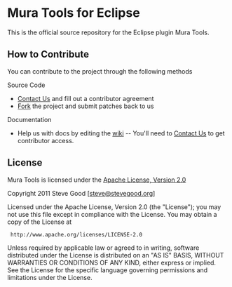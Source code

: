 Mura Tools for Eclipse
======================

This is the official source repository for the Eclipse plugin Mura Tools.

How to Contribute
-----------------

You can contribute to the project through the following methods

Source Code
* [Contact Us](http://muratools.com/contact/) and fill out a contributor agreement
* [Fork](https://github.com/MuraTools/Mura-Tools-for-Eclipse-Core#fork_box) the project and submit patches back to us

Documentation
* Help us with docs by editing the [wiki](http://wiki.slantsoft.com/display/MT/Home) -- You'll need to [Contact Us](http://muratools.com/contact/) to get contributor access.

License
-------

Mura Tools is licensed under the [Apache License, Version 2.0](http://www.apache.org/licenses/LICENSE-2.0.html)

Copyright 2011 Steve Good [steve@stevegood.org]

Licensed under the Apache License, Version 2.0 (the "License");
you may not use this file except in compliance with the License.
You may obtain a copy of the License at

     http://www.apache.org/licenses/LICENSE-2.0

Unless required by applicable law or agreed to in writing, software
distributed under the License is distributed on an "AS IS" BASIS,
WITHOUT WARRANTIES OR CONDITIONS OF ANY KIND, either express or implied.
See the License for the specific language governing permissions and
limitations under the License.
